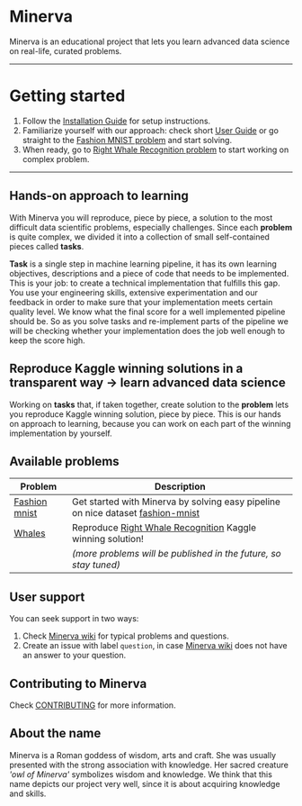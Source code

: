 # Minerva
Minerva is an educational project that lets you learn advanced data science on real-life, curated problems.

---

# Getting started
1. Follow the [Installation Guide](https://github.com/neptune-ml/minerva/wiki/Installation-Guide 'Minerva Wiki -> installation guide') for setup instructions.
2. Familiarize yourself with our approach: check short [User Guide](https://github.com/neptune-ml/minerva/wiki/User-Guide 'Minerva Wiki -> User Guide') or go straight to the [Fashion MNIST problem](./resources/fashion_mnist/problems/hello-fashion_mnist.ipynb 'Fashion MNIST -> Welcome notebook') and start solving.
3. When ready, go to [Right Whale Recognition problem](./resources/whales/problems/hello-whales.ipynb 'Right Whale Recognition -> Welcome notebook') to start working on complex problem.

---

## Hands-on approach to learning
With Minerva you will reproduce, piece by piece, a solution to the most difficult data scientific problems, especially challenges. Since each **problem** is quite complex, we divided it into a collection of small self-contained pieces called **tasks**.

**Task** is a single step in machine learning pipeline, it has its own learning objectives, descriptions and a piece of code that needs to be implemented. This is your job: to create a technical implementation that fulfills this gap. You use your engineering skills, extensive experimentation and our feedback in order to make sure that your implementation meets certain quality level. We know what the final score for a well implemented pipeline should be. So as you solve tasks and re-implement parts of the pipeline we will be checking whether your implementation does the job well enough to keep the score high.

## Reproduce Kaggle winning solutions in a transparent way &rarr; learn advanced data science
Working on **tasks** that, if taken together, create solution to the **problem** lets you reproduce Kaggle winning solution, piece by piece. This is our hands on approach to learning, because you can work on each part of the winning implementation by yourself.

## Available problems

| Problem        | Description   |
| -------------- | ------------- |
| [Fashion mnist](https://github.com/neptune-ml/minerva/blob/master/resources/fashion_mnist/problems/hello-fashion_mnist.ipynb)  | Get started with Minerva by solving easy pipeline on nice dataset [fashion-mnist](https://github.com/zalandoresearch/fashion-mnist 'Fashion-MNIST dataset') |
| [Whales](https://github.com/neptune-ml/minerva/blob/master/resources/whales/problems/hello-whales.ipynb)         | Reproduce [Right Whale Recognition](https://www.kaggle.com/c/noaa-right-whale-recognition 'Right Whale Recognition') Kaggle winning solution! |
| | *(more problems will be published in the future, so stay tuned)* |

## User support
You can seek support in two ways:

1. Check [Minerva wiki](https://github.com/neptune-ml/minerva/wiki 'Minerva wiki') for typical problems and questions.
2. Create an issue with label `question`, in case [Minerva wiki](https://github.com/neptune-ml/minerva/wiki 'Minerva wiki') does not have an answer to your question.

## Contributing to Minerva
Check [CONTRIBUTING](CONTRIBUTING.md) for more information.

## About the name
Minerva is a Roman goddess of wisdom, arts and craft. She was usually presented with the strong association with knowledge. Her sacred creature *'owl of Minerva'* symbolizes wisdom and knowledge. We think that this name depicts our project very well, since it is about acquiring knowledge and skills.
